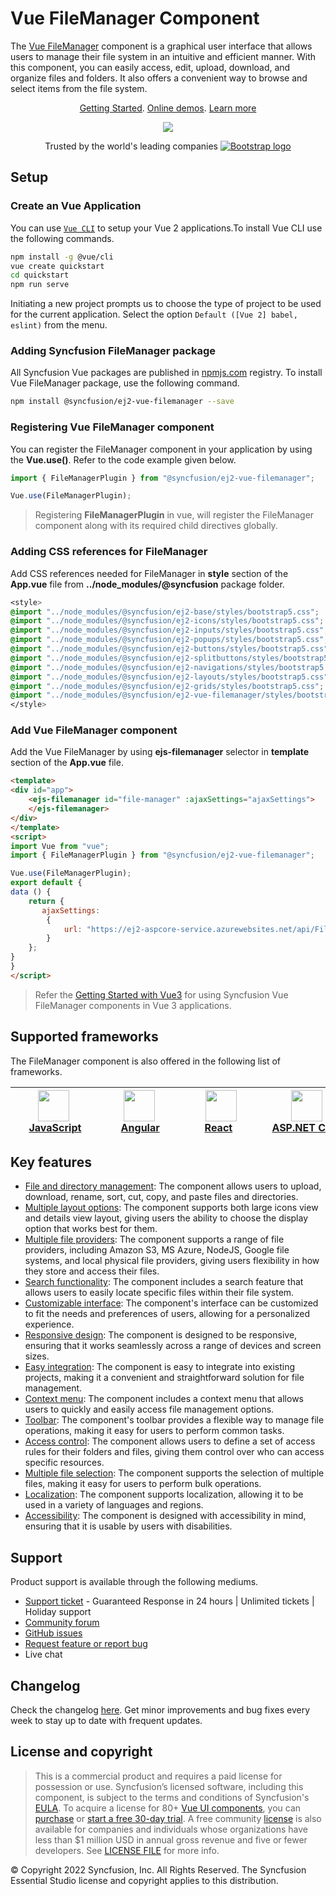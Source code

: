 # Vue FileManager Component

The [Vue FileManager](https://www.syncfusion.com/vue-components/vue-file-manager?utm_source=npm&utm_medium=listing&utm_campaign=vue-file-manager-npm) component is a graphical user interface that allows users to manage their file system in an intuitive and efficient manner. With this component, you can easily access, edit, upload, download, and organize files and folders. It also offers a convenient way to browse and select items from the file system.

<p align="center">
  <a href="https://ej2.syncfusion.com/vue/documentation/file-manager/getting-started/?utm_source=npm&utm_medium=listing&utm_campaign=vue-file-manager-npm">Getting Started</a>.
  <a href="https://ej2.syncfusion.com/vue/demos/?utm_source=npm&utm_medium=listing&utm_campaign=vue-file-manager-npm#/bootstrap5/file-manager/overview.html">Online demos</a>.
     <a href="https://www.syncfusion.com/vue-components/vue-file-manager?utm_source=npm&utm_medium=listing&utm_campaign=vue-file-manager-npm">Learn more</a>
</p>

<p align="center">
<img src="https://raw.githubusercontent.com/SyncfusionExamples/nuget-img/master/vue/vue-filemanager.png">
</P>

<p align="center">
Trusted by the world's leading companies
  <a href="https://www.syncfusion.com">
    <img src="https://raw.githubusercontent.com/SyncfusionExamples/nuget-img/master/syncfusion/syncfusion-trusted-companies.webp" alt="Bootstrap logo">
  </a>
</p>

## Setup

### Create an Vue Application

You can use [`Vue CLI`](https://github.com/vuejs/vue-cli) to setup your Vue 2 applications.To install Vue CLI use the following commands.

```bash
npm install -g @vue/cli
vue create quickstart
cd quickstart
npm run serve
```
Initiating a new project prompts us to choose the type of project to be used for the current application. Select the option `Default ([Vue 2] babel, eslint)` from the menu.

### Adding Syncfusion FileManager package

All Syncfusion Vue packages are published in [npmjs.com](https://www.npmjs.com/~syncfusionorg) registry. To install Vue FileManager package, use the following command.

```bash
npm install @syncfusion/ej2-vue-filemanager --save
```

### Registering Vue FileManager component

You can register the FileManager component in your application by using the **Vue.use()**. Refer to the code example given below.

```typescript
import { FileManagerPlugin } from "@syncfusion/ej2-vue-filemanager";

Vue.use(FileManagerPlugin);
```
> Registering **FileManagerPlugin** in vue, will register the FileManager component along with its required child directives globally.

### Adding CSS references for FileManager

Add CSS references needed for FileManager in **style** section of the **App.vue** file from **../node_modules/@syncfusion** package folder.

```css
<style>
@import "../node_modules/@syncfusion/ej2-base/styles/bootstrap5.css";
@import "../node_modules/@syncfusion/ej2-icons/styles/bootstrap5.css";
@import "../node_modules/@syncfusion/ej2-inputs/styles/bootstrap5.css";
@import "../node_modules/@syncfusion/ej2-popups/styles/bootstrap5.css";
@import "../node_modules/@syncfusion/ej2-buttons/styles/bootstrap5.css";
@import "../node_modules/@syncfusion/ej2-splitbuttons/styles/bootstrap5.css";
@import "../node_modules/@syncfusion/ej2-navigations/styles/bootstrap5.css";
@import "../node_modules/@syncfusion/ej2-layouts/styles/bootstrap5.css";
@import "../node_modules/@syncfusion/ej2-grids/styles/bootstrap5.css";
@import "../node_modules/@syncfusion/ej2-vue-filemanager/styles/bootstrap5.css";
</style>
```

### Add Vue FileManager component

Add the Vue FileManager by using **ejs-filemanager** selector in **template** section of the **App.vue** file.

```html
<template>
<div id="app">
    <ejs-filemanager id="file-manager" :ajaxSettings="ajaxSettings">
    </ejs-filemanager>
</div>
</template>
<script>
import Vue from "vue";
import { FileManagerPlugin } from "@syncfusion/ej2-vue-filemanager";

Vue.use(FileManagerPlugin);
export default {
data () {
    return {
       ajaxSettings:
        {
            url: "https://ej2-aspcore-service.azurewebsites.net/api/FileManager/FileOperations"
        }
    };
}
}
</script>
```
> Refer the [Getting Started with Vue3](https://ej2.syncfusion.com/vue/documentation/file-manager/getting-started-vue-3/) for using Syncfusion Vue FileManager components in Vue 3 applications.


## Supported frameworks

The FileManager component is also offered in the following list of frameworks.

| [<img src="https://ej2.syncfusion.com/github/images/js.svg" height="50" />](https://www.syncfusion.com/javascript-ui-controls?utm_medium=listing&utm_source=github)<br/>&nbsp;&nbsp;&nbsp;&nbsp;&nbsp;[JavaScript](https://www.syncfusion.com/javascript-ui-controls?utm_medium=listing&utm_source=github)&nbsp;&nbsp;&nbsp;&nbsp; | [<img src="https://ej2.syncfusion.com/github/images/angular.svg"  height="50" />](https://www.syncfusion.com/angular-components/?utm_medium=listing&utm_source=github)<br/>&nbsp;&nbsp;&nbsp;&nbsp;&nbsp;&nbsp;&nbsp;[Angular](https://www.syncfusion.com/angular-components/?utm_medium=listing&utm_source=github)&nbsp;&nbsp;&nbsp;&nbsp;&nbsp;&nbsp; | [<img src="https://ej2.syncfusion.com/github/images/react.svg" height="50" />](https://www.syncfusion.com/react-ui-components?utm_medium=listing&utm_source=github)<br/>&nbsp;&nbsp;&nbsp;&nbsp;&nbsp;&nbsp;&nbsp;[React](https://www.syncfusion.com/react-ui-components?utm_medium=listing&utm_source=github)&nbsp;&nbsp;&nbsp;&nbsp;&nbsp;&nbsp;&nbsp;&nbsp;&nbsp; | [<img src="https://ej2.syncfusion.com/github/images/netcore.svg" height="50" />](https://www.syncfusion.com/aspnet-core-ui-controls?utm_medium=listing&utm_source=github)<br/>&nbsp;&nbsp;[ASP.NET&nbsp;Core](https://www.syncfusion.com/aspnet-core-ui-controls?utm_medium=listing&utm_source=github)&nbsp;&nbsp; | [<img src="https://ej2.syncfusion.com/github/images/netmvc.svg" height="50" />](https://www.syncfusion.com/aspnet-mvc-ui-controls?utm_medium=listing&utm_source=github)<br/>&nbsp;&nbsp;[ASP.NET&nbsp;MVC](https://www.syncfusion.com/aspnet-mvc-ui-controls?utm_medium=listing&utm_source=github)&nbsp;&nbsp; | 
| :-----: | :-----: | :-----: | :-----: | :-----: |


## Key features
 
* [File and directory management](https://ej2.syncfusion.com/vue/demos/?utm_source=npm&utm_medium=listing&utm_campaign=vue-file-manager-npm#/bootstrap5/file-manager/directory-upload.html): The component allows users to upload, download, rename, sort, cut, copy, and paste files and directories.
* [Multiple layout options](https://ej2.syncfusion.com/vue/documentation/file-manager/user-interface/?utm_source=npm&utm_medium=listing&utm_campaign=vue-file-manager-npm#view): The component supports both large icons view and details view layout, giving users the ability to choose the display option that works best for them.
* [Multiple file providers](https://ej2.syncfusion.com/vue/demos/?utm_source=npm&utm_medium=listing&utm_campaign=vue-file-manager-npm#/bootstrap5/file-manager/azure-service.html): The component supports a range of file providers, including Amazon S3, MS Azure, NodeJS, Google file systems, and local physical file providers, giving users flexibility in how they store and access their files.
* [Search functionality](https://ej2.syncfusion.com/vue/documentation/file-manager/file-operations/?utm_source=npm&utm_medium=listing&utm_campaign=vue-file-manager-npm#search): The component includes a search feature that allows users to easily locate specific files within their file system.
* [Customizable interface](https://ej2.syncfusion.com/vue/demos/?utm_source=npm&utm_medium=listing&utm_campaign=vue-file-manager-npm#/bootstrap5/file-manager/custom-thumbnail.html): The component's interface can be customized to fit the needs and preferences of users, allowing for a personalized experience.
* [Responsive design](https://ej2.syncfusion.com/vue/demos/?utm_source=npm&utm_medium=listing&utm_campaign=vue-file-manager-npm#/bootstrap5/file-manager/overview.html): The component is designed to be responsive, ensuring that it works seamlessly across a range of devices and screen sizes.
* [Easy integration](https://ej2.syncfusion.com/vue/documentation/file-manager/getting-started/?utm_source=npm&utm_medium=listing&utm_campaign=vue-file-manager-npm): The component is easy to integrate into existing projects, making it a convenient and straightforward solution for file management.
* [Context menu](https://ej2.syncfusion.com/vue/documentation/file-manager/user-interface/?utm_source=npm&utm_medium=listing&utm_campaign=vue-file-manager-npm#context-menu): The component includes a context menu that allows users to quickly and easily access file management options.
* [Toolbar](https://ej2.syncfusion.com/vue/documentation/file-manager/user-interface/?utm_source=npm&utm_medium=listing&utm_campaign=vue-file-manager-npm#toolbar): The component's toolbar provides a flexible way to manage file operations, making it easy for users to perform common tasks.
* [Access control](https://ej2.syncfusion.com/vue/documentation/file-manager/access-control/?utm_source=npm&utm_medium=listing&utm_campaign=vue-file-manager-npm): The component allows users to define a set of access rules for their folders and files, giving them control over who can access specific resources.
* [Multiple file selection](https://ej2.syncfusion.com/vue/documentation/file-manager/multiple-selection/?utm_source=npm&utm_medium=listing&utm_campaign=vue-file-manager-npm): The component supports the selection of multiple files, making it easy for users to perform bulk operations.
* [Localization](https://ej2.syncfusion.com/vue/documentation/file-manager/localization/?utm_source=npm&utm_medium=listing&utm_campaign=vue-file-manager-npm): The component supports localization, allowing it to be used in a variety of languages and regions.
* [Accessibility](https://ej2.syncfusion.com/vue/documentation/file-manager/accessibility/?utm_source=npm&utm_medium=listing&utm_campaign=vue-file-manager-npm): The component is designed with accessibility in mind, ensuring that it is usable by users with disabilities.

## Support

Product support is available through the following mediums.

* [Support ticket](https://support.syncfusion.com/support/tickets/create) - Guaranteed Response in 24 hours | Unlimited tickets | Holiday support
* [Community forum](https://www.syncfusion.com/forums/vue?utm_source=npm&utm_medium=listing&utm_campaign=vue-filemanager-npm)
* [GitHub issues](https://github.com/syncfusion/ej2-vue-ui-components/issues/new)
* [Request feature or report bug](https://www.syncfusion.com/feedback/vue?utm_source=npm&utm_medium=listing&utm_campaign=vue-filemanager-npm)
* Live chat

## Changelog

Check the changelog [here](https://github.com/syncfusion/ej2-vue-ui-components/blob/master/components/filemanager/CHANGELOG.md?utm_source=npm&utm_medium=listing&utm_campaign=vue-filemanager-npm). Get minor improvements and bug fixes every week to stay up to date with frequent updates.

## License and copyright

> This is a commercial product and requires a paid license for possession or use. Syncfusion’s licensed software, including this component, is subject to the terms and conditions of Syncfusion's [EULA](https://www.syncfusion.com/eula/es/). To acquire a license for 80+ [Vue UI components](https://www.syncfusion.com/vue-components), you can [purchase](https://www.syncfusion.com/sales/products) or [start a free 30-day trial](https://www.syncfusion.com/account/manage-trials/start-trials).
> A free community [license](https://www.syncfusion.com/products/communitylicense) is also available for companies and individuals whose organizations have less than $1 million USD in annual gross revenue and five or fewer developers.
See [LICENSE FILE](https://github.com/syncfusion/ej2-vue-ui-components/blob/master/license?utm_source=npm&utm_medium=listing&utm_campaign=vue-filemanager-npm) for more info.

&copy; Copyright 2022 Syncfusion, Inc. All Rights Reserved. The Syncfusion Essential Studio license and copyright applies to this distribution.